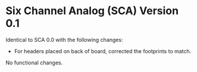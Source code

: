 # Six Channel Analog (SCA) Version 0.1

Identical to SCA 0.0 with the following changes:
* For headers placed on back of board, corrected the footprints to match.

No functional changes.